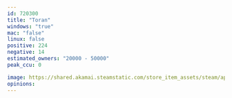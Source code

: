 ```yaml
---
id: 720300
title: "Toran"
windows: "true"
mac: "false"
linux: false
positive: 224
negative: 14
estimated_owners: "20000 - 50000"
peak_ccu: 0

image: https://shared.akamai.steamstatic.com/store_item_assets/steam/apps/720300/header.jpg?t=1572862815
opinions:
---
```

